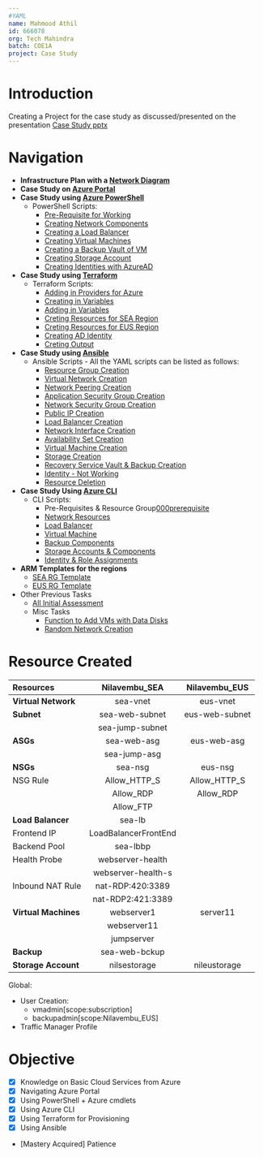 ```yaml
---
#YAML
name: Mahmood Athil
id: 666078
org: Tech Mahindra
batch: COE1A
project: Case Study
---
```


# Introduction
Creating a Project for the case study as discussed/presented on the presentation [Case Study pptx](./AzureCase_TM_coe_v2.pptx)

# Navigation
- **Infrastructure Plan with a [Network Diagram](./Case_Study%20Implementation.pdf)**
- **Case Study on [Azure Portal](./Portal/Azure%20Portal.md)**
- **Case Study using [Azure PowerShell](./PowerShell/Azure%20PowerShell.md)**
	- PowerShell Scripts:
		- [Pre-Requisite for Working](./PowerShell/000prerequisite.ps1)
		- [Creating Network Components](./PowerShell/001network.ps1)
		- [Creating a Load Balancer](./PowerShell/002loadbalancer.ps1)
		- [Creating Virtual Machines](./PowerShell/003virtualmachine.ps1)
		- [Creating a Backup Vault of VM](./PowerShell/004backup.ps1)
		- [Creating Storage Account](./PowerShell/005storage.ps1)
		- [Creating Identities with AzureAD](./PowerShell/006identity.ps1)
- **Case Study using [Terraform](./Terraform/Terraform.md)**
	- Terraform Scripts:
		- [Adding in Providers for Azure](./Terraform/provider.tf)
		- [Creating in Variables](./Terraform/variables.tf)
		- [Adding in Variables](./Terraform/terraform.tfvars)
		- [Creting Resources for SEA Region](./Terraform/main_sea.tf)
		- [Creting Resources for EUS Region](./Terraform/main_eus.tf)
		- [Creating AD Identity](./Terraform/ad_identity.tf)
		- [Creting Output](./Terraform/output.tf)
- **Case Study using [Ansible](../Ansible/Ansible.md)**
	- Ansible Scripts - All the YAML scripts can be listed as follows:
		- [Resource Group Creation](Ansible/playbook_01rg.yaml)
		- [Virtual Network Creation](Ansible/playbook_02anetwork.yaml)
		- [Network Peering Creation](Ansible/playbook_02bpeer.yaml)
		- [Application Security Group Creation](Ansible/playbook_03asg.yaml)
		- [Network Security Group Creation](Ansible/playbook_04nsg.yaml)
		- [Public IP Creation](Ansible/playbook_05pubip.yaml)
		- [Load Balancer Creation](Ansible/playbook_06lb.yaml)
		- [Network Interface Creation](Ansible/playbook_07nic.yaml)
		- [Availability Set Creation](Ansible/playbook_08avs.yaml)
		- [Virtual Machine Creation](Ansible/playbook_09vm.yaml)
		- [Storage Creation](Ansible/playbook_10strg.yaml)
		- [Recovery Service Vault & Backup Creation](Ansible/playbook_11bkp.yaml)
		- [Identity - Not Working](Ansible/playbook_12identity.yaml)
		- [Resource Deletion](Ansible/playbook_13del.yaml)
- **Case Study Using [Azure CLI](CLI/Azure%20CLI.md)**
	- CLI Scripts:
		- Pre-Requisites & Resource Group[000prerequisite](CLI/000prerequisite.sh)
		- [Network Resources](CLI/001network.sh)
		- [Load Balancer](CLI/002loadbalancer.sh)
		- [Virtual Machine](CLI/003virtualmachine.sh)
		- [Backup Components](CLI/004bkp.sh)
		- [Storage Accounts & Components](CLI/005strg.sh)
		- [Identity & Role Assignments](CLI/006identity.sh)
- **ARM Templates for the regions**
	- [SEA RG Template](ARM%20Template/sea_rg/template.json)
	- [EUS RG Template](ARM%20Template/eus_rg/template.json)
- Other Previous Tasks
	- [All Initial Assessment](Previous%20Task/Assessment/)
	- Misc Tasks
		- [Function to Add VMs with Data Disks](Previous%20Task/Tasks/New-AzVMwithDisk.ps1)
		- [Random Network Creation](Previous%20Task/Tasks/NetworkCreation.ps1) 

# Resource Created
|Resources | Nilavembu_SEA | Nilavembu_EUS |
|:--|:--:|:--:|
|**Virtual Network**|sea-vnet|eus-vnet |
|**Subnet**|sea-web-subnet|eus-web-subnet|
||sea-jump-subnet||
|**ASGs**|sea-web-asg|eus-web-asg|
||sea-jump-asg||
|**NSGs**|sea-nsg|eus-nsg|
|NSG Rule|Allow_HTTP_S|Allow_HTTP_S|
||Allow_RDP|Allow_RDP|
||Allow_FTP||
|**Load Balancer**|sea-lb||
|Frontend IP|LoadBalancerFrontEnd||
|Backend Pool|sea-lbbp||
|Health Probe|webserver-health||
||webserver-health-s||
|Inbound NAT Rule|nat-RDP:420:3389||
||nat-RDP2:421:3389||
|**Virtual Machines**|webserver1|server11|
||webserver11||
||jumpserver||
|**Backup**|sea-web-bckup||
|**Storage Account**|nilsestorage|nileustorage|

Global:
- User Creation:
	- vmadmin[scope:subscription]
	- backupadmin[scope:Nilavembu_EUS]
- Traffic Manager Profile


# Objective
- [x] Knowledge on Basic Cloud Services from Azure
- [x] Navigating Azure Portal
- [x] Using PowerShell + Azure cmdlets
- [x] Using Azure CLI
- [x] Using Terraform for Provisioning
- [x] Using Ansible
- [Mastery Acquired] Patience